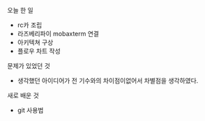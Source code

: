 오늘 한 일
- rc카 조립
- 라즈베리파이 mobaxterm 연결
- 아키텍쳐 구상
- 플로우 차트 작성


문제가 있었던 것
- 생각했던 아이디어가 전 기수와의 차이점이없어서 차별점을 생각하였다.

새로 배운 것
- git 사용법
